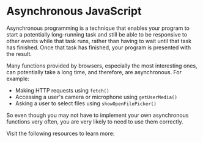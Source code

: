 # Asynchronous JavaScript

Asynchronous programming is a technique that enables your program to start a potentially long-running task and still be able to be responsive to other events while that task runs, rather than having to wait until that task has finished. Once that task has finished, your program is presented with the result.

Many functions provided by browsers, especially the most interesting ones, can potentially take a long time, and therefore, are asynchronous. For example:

- Making HTTP requests using `fetch()`
- Accessing a user's camera or microphone using `getUserMedia()`
- Asking a user to select files using `showOpenFilePicker()`

So even though you may not have to implement your own asynchronous functions very often, you are very likely to need to use them correctly.

Visit the following resources to learn more:

